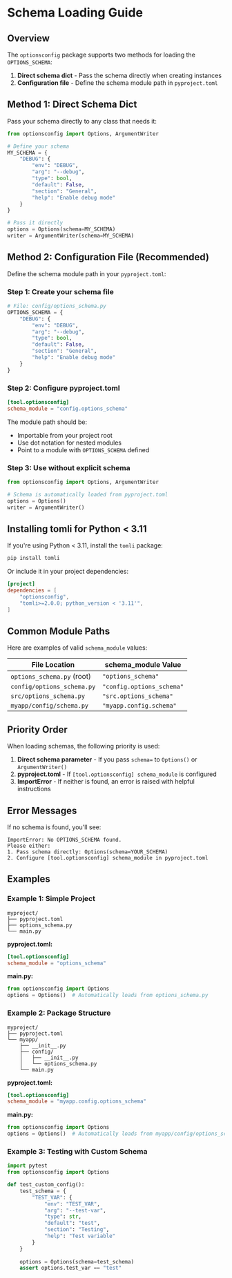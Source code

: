 # Schema Loading Guide

## Overview

The `optionsconfig` package supports two methods for loading the `OPTIONS_SCHEMA`:

1. **Direct schema dict** - Pass the schema directly when creating instances
2. **Configuration file** - Define the schema module path in `pyproject.toml`

## Method 1: Direct Schema Dict

Pass your schema directly to any class that needs it:

```python
from optionsconfig import Options, ArgumentWriter

# Define your schema
MY_SCHEMA = {
    "DEBUG": {
        "env": "DEBUG",
        "arg": "--debug",
        "type": bool,
        "default": False,
        "section": "General",
        "help": "Enable debug mode"
    }
}

# Pass it directly
options = Options(schema=MY_SCHEMA)
writer = ArgumentWriter(schema=MY_SCHEMA)
```

## Method 2: Configuration File (Recommended)

Define the schema module path in your `pyproject.toml`:

### Step 1: Create your schema file

```python
# File: config/options_schema.py
OPTIONS_SCHEMA = {
    "DEBUG": {
        "env": "DEBUG",
        "arg": "--debug",
        "type": bool,
        "default": False,
        "section": "General",
        "help": "Enable debug mode"
    }
}
```

### Step 2: Configure pyproject.toml

```toml
[tool.optionsconfig]
schema_module = "config.options_schema"
```

The module path should be:
- Importable from your project root
- Use dot notation for nested modules
- Point to a module with `OPTIONS_SCHEMA` defined

### Step 3: Use without explicit schema

```python
from optionsconfig import Options, ArgumentWriter

# Schema is automatically loaded from pyproject.toml
options = Options()
writer = ArgumentWriter()
```

## Installing tomli for Python < 3.11

If you're using Python < 3.11, install the `tomli` package:

```bash
pip install tomli
```

Or include it in your project dependencies:

```toml
[project]
dependencies = [
    "optionsconfig",
    "tomli>=2.0.0; python_version < '3.11'",
]
```

## Common Module Paths

Here are examples of valid `schema_module` values:

| File Location | schema_module Value |
|--------------|-------------------|
| `options_schema.py` (root) | `"options_schema"` |
| `config/options_schema.py` | `"config.options_schema"` |
| `src/options_schema.py` | `"src.options_schema"` |
| `myapp/config/schema.py` | `"myapp.config.schema"` |

## Priority Order

When loading schemas, the following priority is used:

1. **Direct schema parameter** - If you pass `schema=` to `Options()` or `ArgumentWriter()`
2. **pyproject.toml** - If `[tool.optionsconfig] schema_module` is configured
3. **ImportError** - If neither is found, an error is raised with helpful instructions

## Error Messages

If no schema is found, you'll see:

```
ImportError: No OPTIONS_SCHEMA found.
Please either:
1. Pass schema directly: Options(schema=YOUR_SCHEMA)
2. Configure [tool.optionsconfig] schema_module in pyproject.toml
```

## Examples

### Example 1: Simple Project

```
myproject/
├── pyproject.toml
├── options_schema.py
└── main.py
```

**pyproject.toml:**
```toml
[tool.optionsconfig]
schema_module = "options_schema"
```

**main.py:**
```python
from optionsconfig import Options
options = Options()  # Automatically loads from options_schema.py
```

### Example 2: Package Structure

```
myproject/
├── pyproject.toml
└── myapp/
    ├── __init__.py
    ├── config/
    │   ├── __init__.py
    │   └── options_schema.py
    └── main.py
```

**pyproject.toml:**
```toml
[tool.optionsconfig]
schema_module = "myapp.config.options_schema"
```

**main.py:**
```python
from optionsconfig import Options
options = Options()  # Automatically loads from myapp/config/options_schema.py
```

### Example 3: Testing with Custom Schema

```python
import pytest
from optionsconfig import Options

def test_custom_config():
    test_schema = {
        "TEST_VAR": {
            "env": "TEST_VAR",
            "arg": "--test-var",
            "type": str,
            "default": "test",
            "section": "Testing",
            "help": "Test variable"
        }
    }
    
    options = Options(schema=test_schema)
    assert options.test_var == "test"
```